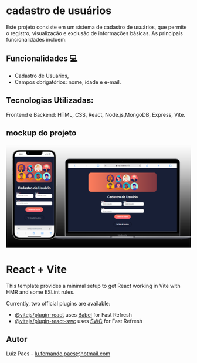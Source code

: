 # cadastro de usuários

Este projeto consiste em um sistema de cadastro de usuários, que permite o registro, visualização e exclusão de informações básicas. As principais funcionalidades incluem:

## Funcionalidades 💻
- Cadastro de Usuários,
- Campos obrigatórios: nome, idade e e-mail.

## Tecnologias Utilizadas:
Frontend e Backend: HTML, CSS, React, Node.js,MongoDB, Express, Vite.


## mockup do projeto
<img src="https://github.com/LuuizPaes/api-de-criacao-de-usuarios/blob/main/assets/mockup-cadastro-usuarios.png?raw=true" alt="mockup-project">


# React + Vite

This template provides a minimal setup to get React working in Vite with HMR and some ESLint rules.

Currently, two official plugins are available:

- [@vitejs/plugin-react](https://github.com/vitejs/vite-plugin-react/blob/main/packages/plugin-react/README.md) uses [Babel](https://babeljs.io/) for Fast Refresh
- [@vitejs/plugin-react-swc](https://github.com/vitejs/vite-plugin-react-swc) uses [SWC](https://swc.rs/) for Fast Refresh

## Autor

Luiz Paes - lu.fernando.paes@hotmail.com
